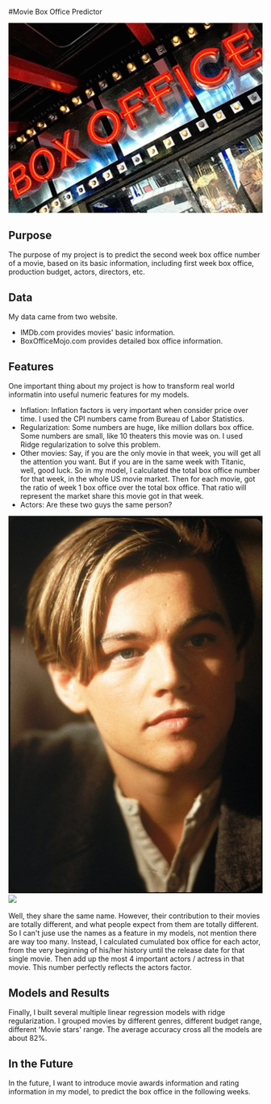 #Movie Box Office Predictor

![](https://raw.githubusercontent.com/Hongtian22/capstone_project/master/Pics/hollywood-box-office-collection-earning-records-hit-flop-movies-list-231181951%20copy.jpg)

## Purpose
The purpose of my project is to predict the second week box office number of a movie, based on its basic information, including first week box office, production budget, actors, directors, etc.


## Data

My data came from two website.    
- IMDb.com provides movies' basic information.    
- BoxOfficeMojo.com provides detailed box office information.


## Features
One important thing about my project is how to transform real world informatin into useful numeric features for my models. 
- Inflation: Inflation factors is very important when consider price over time. I used the CPI numbers came from Bureau of Labor Statistics.
- Regularization: Some numbers are huge, like million dollars box office. Some numbers are small, like 10 theaters this movie was on. I used Ridge regularization to solve this problem.
- Other movies:  Say, if you are the only movie in that week, you will get all the attention you want. But if you are in the same week with Titanic, well, good luck. So in my model, I calculated the total box office number for that week, in the whole US movie market. Then for each movie, got the ratio of week 1 box office over the total box office. That ratio will represent the market share this movie got in that week.
- Actors: Are these two guys the same person?   

![](https://raw.githubusercontent.com/Hongtian22/capstone_project/master/Pics/MV5BMjE1NzI2NzgzMV5BMl5BanBnXkFtZTcwNTAwOTYwMw%40%40._V1__SX1394_SY749_.jpg)![](https://raw.githubusercontent.com/Hongtian22/capstone_project/master/Pics/revenant%E2%80%93il-redivivo.jpg)    

Well, they share the same name. However, their contribution to their movies are totally different, and what people expect from them are totally different. So I can't juse use the names as a feature in my models, not mention there are way too many. Instead, I calculated cumulated box office for each actor, from the very beginning of his/her history until the release date for that single movie. Then add up the most 4 important actors / actress in that movie. This number perfectly reflects the actors factor. 


## Models and Results
Finally, I built several multiple linear regression models with ridge regularization. I grouped movies by different genres, different budget range, different 'Movie stars' range. The average accuracy cross all the models are about 82%.


## In the Future

In the future, I want to introduce movie awards information and rating information in my model, to predict the box office in the following weeks.






